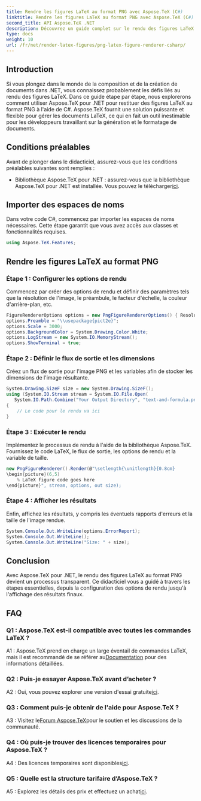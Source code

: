 ```yaml
---
title: Rendre les figures LaTeX au format PNG avec Aspose.TeX (C#)
linktitle: Rendre les figures LaTeX au format PNG avec Aspose.TeX (C#)
second_title: API Aspose.TeX .NET
description: Découvrez un guide complet sur le rendu des figures LaTeX au format PNG à l'aide d'Aspose.TeX en C#. Apprenez étape par étape avec des exemples de code.
type: docs
weight: 10
url: /fr/net/render-latex-figures/png-latex-figure-renderer-csharp/
---
```

## Introduction

Si vous plongez dans le monde de la composition et de la création de documents dans .NET, vous connaissez probablement les défis liés au rendu des figures LaTeX. Dans ce guide étape par étape, nous explorerons comment utiliser Aspose.TeX pour .NET pour restituer des figures LaTeX au format PNG à l'aide de C#. Aspose.TeX fournit une solution puissante et flexible pour gérer les documents LaTeX, ce qui en fait un outil inestimable pour les développeurs travaillant sur la génération et le formatage de documents.

## Conditions préalables

Avant de plonger dans le didacticiel, assurez-vous que les conditions préalables suivantes sont remplies :

-  Bibliothèque Aspose.TeX pour .NET : assurez-vous que la bibliothèque Aspose.TeX pour .NET est installée. Vous pouvez le télécharger[ici](https://releases.aspose.com/tex/net/).

## Importer des espaces de noms

Dans votre code C#, commencez par importer les espaces de noms nécessaires. Cette étape garantit que vous avez accès aux classes et fonctionnalités requises.

```csharp
using Aspose.TeX.Features;
```

## Rendre les figures LaTeX au format PNG

### Étape 1 : Configurer les options de rendu

Commencez par créer des options de rendu et définir des paramètres tels que la résolution de l'image, le préambule, le facteur d'échelle, la couleur d'arrière-plan, etc.

```csharp
FigureRendererOptions options = new PngFigureRendererOptions() { Resolution = 150 };
options.Preamble = "\\usepackage{pict2e}";
options.Scale = 3000;
options.BackgroundColor = System.Drawing.Color.White;
options.LogStream = new System.IO.MemoryStream();
options.ShowTerminal = true;
```

### Étape 2 : Définir le flux de sortie et les dimensions

Créez un flux de sortie pour l'image PNG et les variables afin de stocker les dimensions de l'image résultante.

```csharp
System.Drawing.SizeF size = new System.Drawing.SizeF();
using (System.IO.Stream stream = System.IO.File.Open(
   System.IO.Path.Combine("Your Output Directory", "text-and-formula.png"), System.IO.FileMode.Create))
{
    // Le code pour le rendu va ici
}
```

### Étape 3 : Exécuter le rendu

Implémentez le processus de rendu à l'aide de la bibliothèque Aspose.TeX. Fournissez le code LaTeX, le flux de sortie, les options de rendu et la variable de taille.

```csharp
new PngFigureRenderer().Render(@"\setlength{\unitlength}{0.8cm}
\begin{picture}(6,5)
    % LaTeX figure code goes here
\end{picture}", stream, options, out size);
```

### Étape 4 : Afficher les résultats

Enfin, affichez les résultats, y compris les éventuels rapports d'erreurs et la taille de l'image rendue.

```csharp
System.Console.Out.WriteLine(options.ErrorReport);
System.Console.Out.WriteLine();
System.Console.Out.WriteLine("Size: " + size);
```

## Conclusion

Avec Aspose.TeX pour .NET, le rendu des figures LaTeX au format PNG devient un processus transparent. Ce didacticiel vous a guidé à travers les étapes essentielles, depuis la configuration des options de rendu jusqu'à l'affichage des résultats finaux.

## FAQ

### Q1 : Aspose.TeX est-il compatible avec toutes les commandes LaTeX ?

 A1 : Aspose.TeX prend en charge un large éventail de commandes LaTeX, mais il est recommandé de se référer au[Documentation](https://reference.aspose.com/tex/net/) pour des informations détaillées.

### Q2 : Puis-je essayer Aspose.TeX avant d’acheter ?

 A2 : Oui, vous pouvez explorer une version d'essai gratuite[ici](https://releases.aspose.com/).

### Q3 : Comment puis-je obtenir de l'aide pour Aspose.TeX ?

 A3 : Visitez le[Forum Aspose.TeX](https://forum.aspose.com/c/tex/47)pour le soutien et les discussions de la communauté.

### Q4 : Où puis-je trouver des licences temporaires pour Aspose.TeX ?

 A4 : Des licences temporaires sont disponibles[ici](https://purchase.aspose.com/temporary-license/).

### Q5 : Quelle est la structure tarifaire d’Aspose.TeX ?

A5 : Explorez les détails des prix et effectuez un achat[ici](https://purchase.aspose.com/buy).